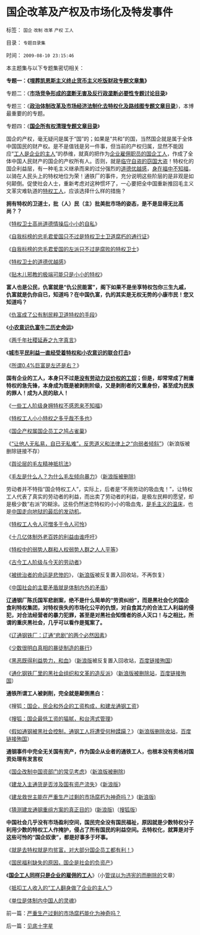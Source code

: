 # 国企改革及产权及市场化及特发事件

标签： `国企` `改制` `改革` `产权` `工人` 

目录： `专题目录集`

时间： `2009-08-10 23:15:46`

本主题集与以下专题集密切相关：

**专题一：《**[**埋葬凯恩斯主义终止货币主义吃饭财政专题文章集**](../../../2009/9/20/埋葬凯恩斯主义专题文章集.md)**》**

专题二：《[**市场竞争形成的垄断无害及反行政垄断必要性专题讨论目录**](../../../2009/9/17/市场经济不能反垄断讨论集.md)》

专题三：《[**政治体制改革及市场经济法制化去特权化及路线图专题文章目录**](../../../2009/9/18/交易成本路线图的讨论集.md)》，本博最重要的的专题。

专题四：《[**国企所有权清理专题文章目录**](../../../2009/9/21/国企所有权改革讨论目录.md)》

国企的产权，毫无疑问是属于“国”的；如果是“共和”的国，当然国企就是属于全体中国国民的财产权。是不是值钱是另一件事，但当前的产权归属，显然不能因应“[工人是企业的主人](../../../2009/8/8/抵扣工人收入的“工人翻身做了企业的主人”.md)”的恭维，就真的把作为[企业雇佣职员的国企工人](http://hi.baidu.com/darthchn/blog/item/21b5146f94c3f4d381cb4a16.html)，作成了全体中国人民财产的国企的产权所有人。否则，就是[临守自盗的窃国大盗](../../../2009/7/30/与朗咸平同问：国企产权属国企员工之鸠占雀巢.md)！特权化的国企利益层，有一种毛主义继承而来的过分强烈的[道德优越感](../../../2009/7/26/极左特权卫士的道德优越感来自何处.md)，[身在福中不知福](../../../2009/7/30/身享特权不感恩来不知福.md)，以骑在人民头上的特权地位为荣！通铁厂的事件，充分说明这些阶层的是非观是如何颠倒。促使社会人士，重新考虑对这种惯坏了，一心要把全中国重新推回毛主义文革灾难轨道的[特权工人](../../../2009/7/30/小小特权之多乎哉？不多也！.md)，应该选择什么样的措施？

**拥有特权的卫道士，批（人）民（主）批美批市场的姿态，是不是显得无比高尚？？**

《[特权卫士高尚道德情操后小小的自私](../../../2009/7/15/特权卫士高尚道德情操背后的小小自私.md)》

《[自我标榜的忠毛君爱国只不过是特权卫士卫道腐朽的通行证](../../../2009/7/16/自我标榜的最爱国成了左派特权通行证.md)》

《[自我标榜的忠毛君爱国的左派只不过是腐败的特权卫士](../../../2009/7/16/自我标榜最爱国的左派只不过腐败的特权卫士.md)》

《[特权卫士的道德优越感](../../../2009/7/26/极左特权卫士的道德优越感来自何处.md)》

《[贴木儿邪教的极端可能只是小小的特权](../../../2009/6/7/贴木儿邪教的极端可能只是退而无忧的小小的特权.md)》

**富人也是公民，仇富就是“仇公民能富”，阁下如果不是坐享特权包你三生九戚，仇富就是仇你自已，知道吗？在中国仇富，仇的其实是无权无势的小康市民！您又知道吗？**

《[仇富成了公有制民粹卫道特权的手段](../../../2009/8/2/行政监管无法减少腐败，无法控制特权最大化定律.md)》

《[**小农意识仇富牛二历史命运**](../../../2009/10/13/小农意识仇富牛二历史命运.md)》

《[两千年社稷延寿之九字真言](../../../2009/10/13/两千年社稷延寿之九字真言.md)》

《[**城市平民利益一直经受着特权和小农意识的联合打击**](../../../2009/10/13/城市平民利益一直经受着联合打击.md)》

《[所谓0.4%巨富是左还是右？](http://blog.sina.com.cn/s/blog_5563a64d0100e39c.html)》

**国有企业的工人，本身只不过是**[**没有劳动力议价权的工奴**](../../../2010/1/9/revolution不是革命，不需要流血牺牲.md)**；但是，却常常成了附庸特权的急先锋，本身成为既是被剥削阶级，又是剥削者的又重身份，甚至成为民族的罪人！成为人民的敌人！**

《[一些工人阶级身拥特权不感恩来不知福](../../../2009/7/30/身享特权不感恩来不知福.md)》

《[特权工人小小特权之多乎哉不多也](../../../2009/7/30/小小特权之多乎哉？不多也！.md)》

《[国企产权属国企员工之鸠占雀巢](../../../2009/7/30/与朗咸平同问：国企产权属国企员工之鸠占雀巢.md)》

《[“让他人无私易，自已无私难”，反思道义和法律上之“向弱者倾斜”](http://hi.baidu.com/darthchn/blog/item/e35371948a360a42d1135e84.html)》（新浪版被删除链接不存）

《[舆论层的毛左精神抵抗法](../../../2009/8/10/舆论层精神抵抗法.md)》

《[毛左是什么人？为什么毛左倾向暴力](http://hi.baidu.com/darthchn/blog/item/cd63288e007daef3513d9299.html)》（[新浪版被删除)](http://blog.sina.com.cn/s/blog_5563a64d0100e9zj.html)

劳动者并不特指“国企特权工人”，实际上，后者是“不用劳动的吸血鬼！”，让特权工人代表了真实的劳动者的利益，而出卖了劳动者的利益，是极左民粹的愿望，却是极少数“右派”的糊涂。这些仍然迷恋特权的小小的吸血鬼，[是毛主义的温床](http://darthvad.blog.sohu.com/132102470.html)，也是[中国走向地狱的最后的发动机](../../../2009/10/25/特权卫士生产线和怪胎民主派.md)。

《[特权工人令人可憎多于令人可怜](../../../2009/8/6/一些可怜人有其可憎之处.md)》

《[十几亿体制外老百姓的利益由谁呼吁](../../../2009/7/30/十几亿体制外老百姓的利益由谁呼吁.md)》

《[特权中的弱势人群和人权弱势人群之人人平等](../../../2009/7/31/弱势人群和人权弱势人群之人人平等.md)》

《[古今工人阶级与今天的劳动者](../../../2009/7/31/古今工人阶级与今天的劳动者.md)》

《[被统治者的命运是悲惨的](http://hi.baidu.com/darthchn/blog/item/99acc5d879b49ce038012f74.html)》，（[新浪版](http://blog.sina.com.cn/s/blog_5563a64d0100e7t6.html)被反复置入回收站，不再恢复）

《[中国社会的主要矛盾就是体制内外的矛盾](../../../2009/8/10/主要矛盾很可能就是体制内外的矛盾.md)》

**辽通钢厂陈氏国军悲剧案，绝不是什么简单的“劳资纠纷”，而是黑社会化的国企食利特权集团，对特权丧失的市场化公平的仇恨，对自食其力的合法工人利益的侵犯，对合法经营者的暴力犯罪，甚至是对黑社会知情者的杀人灭口！与之相比，所谓的重庆黑社会，几乎可以看作是冤案了。**

《[辽通钢铁厂：辽通“悲剧”的两个必然因素](../../../2009/8/7/“悲剧”的两个必然因素.md)》

《[少数很明白真相的暴徒制造的暴行](../../../2009/8/8/少数很明白真相的暴徒制造的黑社会暴行.md)》

《[黑恶既得利益势力，和血](http://darthvad.blog.sohu.com/129285618.html)》（[新浪版](../../../2009/8/9/小小的特权和黑恶势力.md)被反复置入回收站，[百度链接殉国](http://hi.baidu.com/darthchn/blog/item/9361f509fc3bb99c0a7b82cd.html)）

《[通化钢铁厂里的黑社会组织和文革的造反派](http://darthvad.blog.163.com/blog/static/53399470200971005657759/)》（[新浪版被删除站](http://blog.sina.com.cn/s/blog_5563a64d0100e9zj.html)，[百度链接殉国](http://hi.baidu.com/darthchn/blog/item/1ac4ff22a7eb355b9822edec.html)）

**通铁所谓工人被剥削，完全就是颠倒黑白：**

《搜狐[：国企，民企和外企的工资构成，和建龙通钢工资](http://darthvad.blog.sohu.com/129363477.html)》

《[搜狐：国企最低工资的猫腻，和台湾式管理](http://darthvad.blog.sohu.com/129363831.html)》

《[假如通钢被黑社会控制，通钢工人将遭受何种蹂躏？](http://darthvad.blog.163.com/blog/static/533994702009710056796/)》（[新浪版删除收站](http://blog.sina.com.cn/s/blog_5563a64d0100e9zc.html)，[百度链接殉国](http://hi.baidu.com/darthchn/blog/item/6e878fd0dbe11c319a50275f.html)）

**通钢事件中完全无关国有资产，作为国企从业者的通铁工人，也根本没有资格对国资处理有发言权**

《[国企改制中国资部门的常见考虑](http://hi.baidu.com/darthchn/blog/item/8a314118fba59073dbb4bd4d.html)》（[新浪版被删除](http://blog.sina.com.cn/s/blog_5563a64d0100eaev.html))

《[建龙入主通货是否涉及国有资产流失](http://hi.baidu.com/darthchn/blog/item/42904e37c8a0d1380a55a9ab.html)》《[新浪版](../../../2009/8/10/建龙入主通化是否涉及国有资产流失.md)》

《[建龙救世主能在严重生产过剩的市场腐朽为神奇吗？](http://hi.baidu.com/darthchn/blog/item/49ed10764e771b12b051b9b5.html)》([新浪版)](../../../2009/8/10/严重生产过剩的市场腐朽能化为神奇吗？.md)

《[猜测建龙通钢重组方案的真正目的](http://hi.baidu.com/darthchn/blog/item/9b24143584f81abed0a2d382.html)》([新浪版)](http://blog.sina.com.cn/s/blog_5563a64d0100ear2.html)（[搜狐版](http://darthvad.blog.sohu.com/129324847.html)）

**中国社会几乎没有市场盈利空间，国民完全没有国民福祉，原因就是少数特权分子利用少数的特权工人作掩护，侵占了所有国民的利益空间。去特权化，就算是对于这些可怜的“国企奴隶”，都是好事多于坏事。**

《[就是去特权就是均贫富，对大部分国企员工都有利！](../../../2009/8/8/均贫富就是去特权，对大部分国企员工都有利！.md)》

《[国民福利缺失的原因，国企是社会的负资产](../../../2009/8/8/国民福利缺失是因为国企是社会的负资产.md)》

《**[国企工人同样只是企业的雇佣的工人](http://hi.baidu.com/darthchn/blog/item/21b5146f94c3f4d381cb4a16.html)**》（小[管误以为违宪的而删除的](http://blog.sina.com.cn/s/blog_5563a64d0100e9fv.html)文章）

《[抵扣工人收入的“工人翻身做了企业的主人”](http://blog.sina.com.cn/s/%E3%80%8A%E5%AF%BB%E7%A7%9F%E8%85%90%E8%B4%A5%E5%AE%9A%E5%BE%8B%E3%80%8B)》

《[单位是体制内中国人的灵魂](../../../2009/8/9/单位是特权体制内的中国人的灵魂.md)》



前一篇：[严重生产过剩的市场腐朽能化为神奇吗？](../../../2009/8/10/严重生产过剩的市场腐朽能化为神奇吗？.md)

后一篇：[见底十字星](../../../2009/8/11/见底十字星.md)